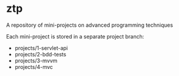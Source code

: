 # ztp
A repository of mini-projects on advanced programming techniques

Each mini-project is stored in a separate project branch:
- projects/1-servlet-api
- projects/2-bdd-tests
- projects/3-mvvm
- projects/4-mvc
